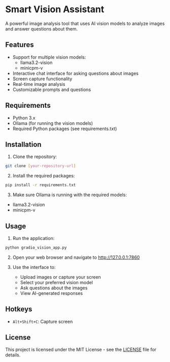 # Smart Vision Assistant

A powerful image analysis tool that uses AI vision models to analyze images and answer questions about them.

## Features

- Support for multiple vision models:
  - llama3.2-vision
  - minicpm-v
- Interactive chat interface for asking questions about images
- Screen capture functionality
- Real-time image analysis
- Customizable prompts and questions

## Requirements

- Python 3.x
- Ollama (for running the vision models)
- Required Python packages (see requirements.txt)

## Installation

1. Clone the repository:
```bash
git clone [your-repository-url]
```

2. Install the required packages:
```bash
pip install -r requirements.txt
```

3. Make sure Ollama is running with the required models:
- llama3.2-vision
- minicpm-v

## Usage

1. Run the application:
```bash
python gradio_vision_app.py
```

2. Open your web browser and navigate to http://127.0.0.1:7860

3. Use the interface to:
   - Upload images or capture your screen
   - Select your preferred vision model
   - Ask questions about the images
   - View AI-generated responses

## Hotkeys

- `Alt+Shift+C`: Capture screen

## License

This project is licensed under the MIT License - see the [LICENSE](LICENSE) file for details.
